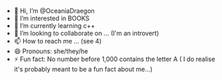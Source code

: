 - 👋 Hi, I’m @OceaniaDraegon
- 👀 I’m interested in BOOKS 
- 🌱 I’m currently learning c++
- 💞️ I’m looking to collaborate on ... (I'm an introvert)
- 📫 How to reach me ... (see 4)
- 😄 Pronouns: she/they/he
- ⚡ Fun fact: No number before 1,000 contains the letter A ( I do realise it's probably meant to be a fun fact about me...)

<!---
OceaniaDraegon/OceaniaDraegon is a ✨ special ✨ repository because its `README.md` (this file) appears on your GitHub profile.
You can click the Preview link to take a look at your changes.
--->
